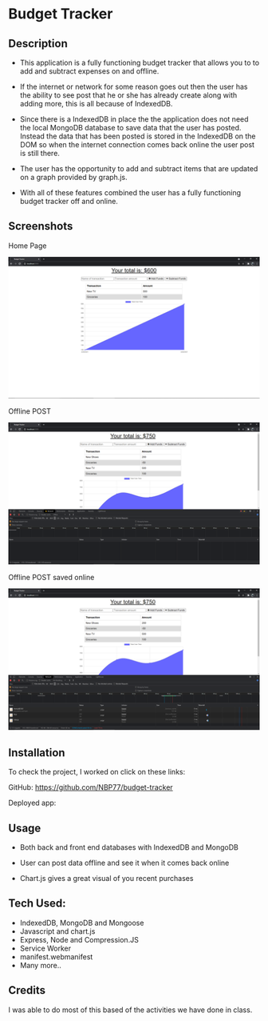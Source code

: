 # Budget Tracker

## Description

- This application is a fully functioning budget tracker that allows you to to add and subtract expenses on and offline. 
 
- If the internet or network for some reason goes out then the user has the ability to see post that he or she has already create along with adding more, this is all because of IndexedDB.

- Since there is a IndexedDB in place the the application does not need the local MongoDB database to save data that the user has posted. Instead the data that has been posted is stored in the 
IndexedDB on the DOM so when the internet connection comes back online the user post is still there.

- The user has the opportunity to add and subtract items that are updated on a graph provided by graph.js. 

- With all of these features combined the user has a fully functioning budget tracker off and online. 

## Screenshots

Home Page

![Home page](./public/imgs/Homepage.png)

Offline POST

![Offline POST](./public/imgs/Offline-addition.png)


Offline POST saved online

![Offline POST saved online](./public/imgs/Online-saved.png)


## Installation

To check the project, I worked on click on these links: 

GitHub: https://github.com/NBP77/budget-tracker

Deployed app: 

## Usage

- Both back and front end databases with IndexedDB and MongoDB 

- User can post data offline and see it when it comes back online  

- Chart.js gives a great visual of you recent purchases  


## Tech Used: 

- IndexedDB, MongoDB and Mongoose
- Javascript and chart.js
- Express, Node and Compression.JS
- Service Worker
- manifest.webmanifest
- Many more..

## Credits

I was able to do most of this based of the activities we have done in class.